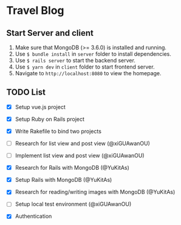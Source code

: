 # Travel Blog

## Start Server and client
1. Make sure that MongoDB (>= 3.6.0) is installed and running.
2. Use `$ bundle install` in `server` folder to install dependencies.
3. Use `$ rails server` to start the backend server.
4. Use `$ yarn dev` in `client` folder to start frontend server.
5. Navigate to `http://localhost:8080` to view the homepage.

## TODO List
- [x] Setup vue.js project
- [x] Setup Ruby on Rails project
- [x] Write Rakefile to bind two projects

- [ ] Research for list view and post view (@xiGUAwanOU)
- [ ] Implement list view and post view (@xiGUAwanOU)
- [x] Research for Rails with MongoDB (@YuKitAs)
- [x] Setup Rails with MongoDB (@YuKitAs)
- [x] Research for reading/writing images with MongoDB (@YuKitAs)
- [ ] Setup local test environment (@xiGUAwanOU)

- [x] Authentication
